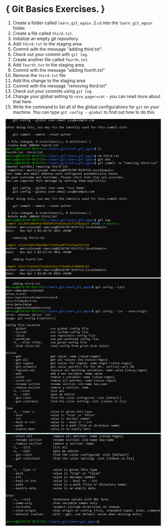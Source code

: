 # { Git Basics Exercises. }


1. Create a folder called `learn_git_again`.
2.`cd` into the `learn_git_again` folder.
3. Create a file called `third.txt`.
4. Initialize an empty git repository.
5. Add `third.txt` to the staging area.
6. Commit with the message "adding third.txt".
7. Check out your commit with `git log`.
8. Create another file called `fourth.txt`.
9. Add `fourth.txt` to the staging area.
10. Commit with the message "adding fourth.txt"
11. Remove the `third.txt` file
12. Add this change to the staging area
13. Commit with the message "removing third.txt"
14. Check out your commits using `git log`
15. Change your global setting to `core.pager=cat` - you can read more about that here.
16. Write the command to list all of the global configurations for `git` on your machine. You can type `git config --global` to find out how to do this

![img ](capture.PNG)
![img](Capture6.PNG)
![img](Capture7.PNG)